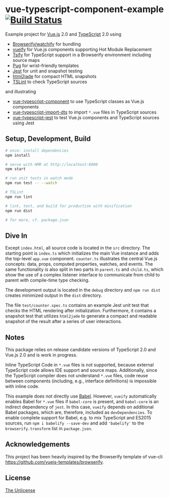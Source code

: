 # vue-typescript-component-example [![Build Status](https://travis-ci.org/locoslab/vue-typescript-component-example.svg?branch=master)](https://travis-ci.org/locoslab/vue-typescript-component-example)
Example project for [Vue.js](http://vuejs.org/) 2.0 and [TypeScript](http://www.typescriptlang.org/) 2.0 using
* [Browserify/watchify](http://browserify.org/) for bundling
* [vueify](https://github.com/vuejs/vueify) for Vue.js components supporting Hot Module Replacement
* [Tsify](https://www.npmjs.com/package/tsify) for TypeScript support in a Browserify environment including source maps
* [Pug](https://pugjs.org) for wrist-friendly templates
* [Jest](https://facebook.github.io/jest/) for unit and snapshot testing
* [html2jade](https://github.com/donpark/html2jade) for compact HTML snapshots
* [TSLint](https://palantir.github.io/tslint/) to check TypeScript sources

and illustrating

* [vue-typescript-component](https://github.com/locoslab/vue-typescript-component) to use TypeScript classes as Vue.js components
* [vue-typescript-import-dts](https://github.com/locoslab/vue-typescript-component) to import `*.vue` files in TypeScript sources
* [vue-typescript-jest](https://github.com/locoslab/vue-typescript-jest) to test Vue.js components and TypeScript sources using Jest

## Setup, Development, Build
``` bash
# once: install dependencies
npm install

# serve with HMR at http://localhost:8080
npm start

# run unit tests in watch mode
npm run test -- --watch

# TSLint
npm run lint

# lint, test, and build for production with minification
npm run dist

# for more, cf. package.json
```

## Dive In
Except `index.html`, all source code is located in the `src` directory. The starting point is `index.ts` which initializes the main Vue instance and adds the top-level `app.vue` component. `counter.ts` illustrates the central Vue.js concepts: data, props, computed properties, watches, and events. The same functionality is also split in two parts in `parent.ts` and `child.ts`, which show the use of a complex listener interface to communicate from child to parent with compile-time type checking.

The development output is located in the `debug` directory and `npm run dist` creates minimized output in the `dist` directory.

The file `test/counter.spec.ts` contains an example Jest unit test that checks the HTML rendering after initialization. Furthermore, it contains a snapshot test that utilizes `html2jade` to generate a compact and readable snapshot of the result after a series of user interactions.

## Notes
This package relies on release candidate versions of TypeScript 2.0 and Vue.js 2.0 and is work in progress.

Inline TypeScript Code in `*.vue` files is not supported, because external TypeScript code allows IDE support and source maps. Additionally, since the TypeScript compiler does not understand `*.vue` files, code reuse between components (including, e.g., interface definitions) is impossible with inline code.

This example does not directly use [Babel](https://babeljs.io/). However, `vueify` automatically enables Babel for `*.vue` files if `babel-core` is present, and `babel-core` is an indirect dependency of `jest`. In this case, `vueify` depends on additional Babel packages, which are, therefore, included as `devDependencies`. To enable complete support for Babel, e.g. to mix TypeScript and ES2015 sources, run `npm i babelify --save-dev` and add `'babelify'` to the `browserify.transform` list in `package.json`.

## Acknowledgements
This project has been heavily inspired by the Browserify template of vue-cli https://github.com/vuejs-templates/browserify.

## License
[The Unlicense](http://unlicense.org)
